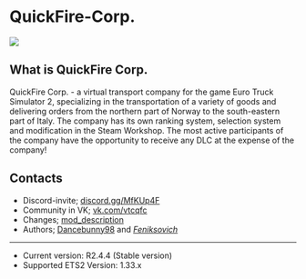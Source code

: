 # QuickFire-Corp.

<img src="https://sun9-4.userapi.com/c846219/v846219760/135d2c/kisDUo9TI2g.jpg"/>


  What is QuickFire Corp.
-------------------------

QuickFire Corp. - a virtual transport company for the game Euro Truck Simulator 2, specializing in the transportation of a variety of goods and delivering orders from the northern part of Norway to the south-eastern part of Italy. The company has its own ranking system, selection system and modification in the Steam Workshop. The most active participants of the company have the opportunity to receive any DLC at the expense of the company!

  Сontacts
-------------------------

* Discord-invite; [discord.gg/MfKUp4F](https://discord.gg/MfKUp4F "Transition to the official server DISCORD")
* Community in VK; [vk.com/vtcqfc](https://vk.com/vtcqfc "Transition to official group")
* Changes; [mod_description](https://github.com/Dancbeunny98/QuickFire-Corp/commits/master/mod_description "Log of changes")
* Authors; [Dancebunny98](https://vk.com/andrey_volchkov "The author of modification and just good person who founded virtual transportation company") and [_Feniksovich_](https://vk.com/feniksovich "Designer and idea man")

-------------------------
* Current version: R2.4.4 (Stable version)
* Supported ETS2 Version: 1.33.x
